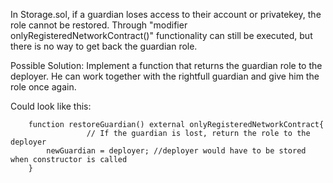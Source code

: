 In Storage.sol, if a guardian loses access to their account or privatekey, the role cannot be restored.
Through "modifier onlyRegisteredNetworkContract()" functionality can still be executed, but there is no way to get back the guardian role.

Possible Solution:
Implement a function that returns the guardian role to the deployer. He can work together with the rightfull guardian and give him the role once again.

Could look like this:
```
	function restoreGuardian() external onlyRegisteredNetworkContract{ 
                 // If the guardian is lost, return the role to the deployer
		newGuardian = deployer; //deployer would have to be stored when constructor is called
	}
```